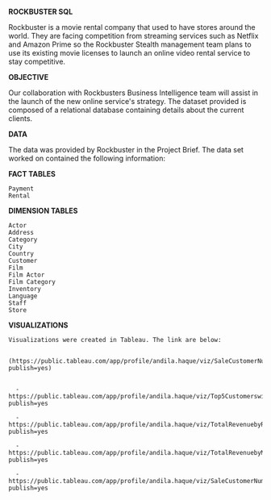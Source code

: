 **ROCKBUSTER SQL**

  Rockbuster is a movie rental company that used to have stores around the world. They are facing competition from streaming services such as Netflix and Amazon Prime so the Rockbuster     Stealth management team plans to use its existing movie licenses to launch an online video rental service to stay competitive.
  
**OBJECTIVE**

  Our collaboration with Rockbusters Business Intelligence team will assist in the launch of the new online service's strategy. The dataset provided is composed of a relational database   containing details about the current clients.
  
**DATA**

  The data was provided by Rockbuster in the Project Brief. The data set worked on contained the following information:

**FACT TABLES**

    Payment
    Rental
    
**DIMENSION TABLES**

    Actor
    Address
    Category
    City
    Country
    Customer
    Film
    Film Actor
    Film Category
    Inventory
    Language
    Staff
    Store

**VISUALIZATIONS**
    
    Visualizations were created in Tableau. The link are below:

      (https://public.tableau.com/app/profile/andila.haque/viz/SaleCustomerNumbersacrossgeographicregions/Sheet4?publish=yes)
      
      
      -https://public.tableau.com/app/profile/andila.haque/viz/Top5Customerswithhighestrevenue/Sheet1?publish=yes
      
      -https://public.tableau.com/app/profile/andila.haque/viz/TotalRevenuebyRating_16962938416240/Sheet2?publish=yes
      
      -https://public.tableau.com/app/profile/andila.haque/viz/TotalRevenuebyMovie/Sheet3?publish=yes
      
      -https://public.tableau.com/app/profile/andila.haque/viz/SaleCustomerNumbersacrossgeographicregions/Sheet4?publish=yes
